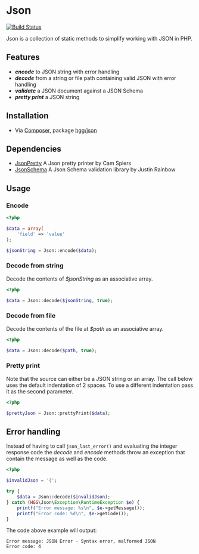 # Json

[![Build Status](https://travis-ci.org/hglattergotz/json.png)](https://travis-ci.org/hglattergotz/json)

Json is a collection of static methods to simplify working with JSON in PHP.

## Features

 * **_encode_** to JSON string with error handling
 * **_decode_** from a string or file path containing valid JSON with error handling
 * **_validate_** a JSON document against a JSON Schema
 * **_pretty print_** a JSON string

## Installation

 * Via [Composer](http://getcomposer.org), package [hgg/json](https://packagist.org/packages/hgg/json)

## Dependencies

 * [JsonPretty](https://github.com/camspiers/json-pretty) A Json pretty printer by Cam Spiers
 * [JsonSchema](https://github.com/justinrainbow/json-schema) A Json Schema validation library by Justin Rainbow

## Usage

### Encode

```php
<?php

$data = array(
    'field' => 'value'
);

$jsonString = Json::encode($data);
```

### Decode from string

Decode the contents of _$jsonString_ as an associative array.

```php
<?php

$data = Json::decode($jsonString, true);
```

### Decode from file

Decode the contents of the file at _$path_ as an associative array.

```php
<?php

$data = Json::decode($path, true);
```

### Pretty print

Note that the source can either be a JSON string or an array.
The call below uses the default indentation of 2 spaces. To use a different
indentation pass it as the second parameter.

```php
<?php

$prettyJson = Json::prettyPrint($data);
```

## Error handling

Instead of having to call ```json_last_error()``` and evaluating the integer
response code the _decode_ and _encode_ methods throw an exception that contain
the message as well as the code.

```php
<?php

$invalidJson = '{';

try {
    $data = Json::decode($invalidJson);
} catch (HGG\Json\Exception\RuntimeException $e) {
    printf("Error message: %s\n", $e->getMessage());
    printf("Error code: %d\n", $e->getCode());
}
```

The code above example will output:

```
Error message: JSON Error - Syntax error, malformed JSON
Error code: 4
```
